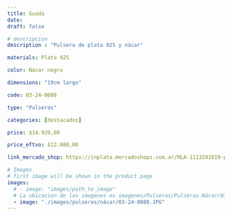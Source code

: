 ```yaml
---
title: Guada
date: 
draft: false

# descripcion
description : "Pulsera de plata 925 y nácar"

materials: Plata 925

color: Nácar negro

dimensions: "19cm largo"

code: 03-24-0608

type: "Pulseras"

categories: [destacados]

price: $14.920,00

price_eftvo: $12.680,00

link_mercado_shop: https://inplata.mercadoshops.com.ar/MLA-1113243919-pulsera-de-plata-y-onix-guada-_JM

# Images
# first image will be shown in the product page
images:
  # - image: "images/path_to_image"
  # La ubicacion de las imagenes es imagenes/Pulseras/Pulseras.Nácar/03-24-0608-guada
  - image: "./images/pulseras/nácar/03-24-0608.JPG"
---
```

